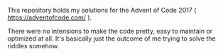 This repository holds my solutions for the Advent of Code 2017 ( https://adventofcode.com/ ).

There were no intensions to make the code pretty, easy to maintain or optimized at all.
It's basically just the outcome of me trying to solve the riddles somehow.
